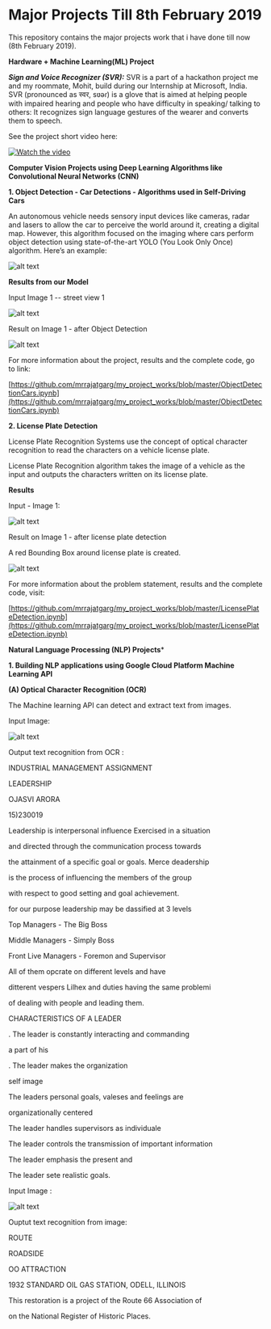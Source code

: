 # Major Projects Till 8th February 2019

This repository contains the major projects work that i have done till now (8th February 2019).

**Hardware + Machine Learning(ML) Project**

***Sign and Voice Recognizer (SVR):*** SVR is a part of a hackathon project me and my roommate, Mohit, build during our Internship at Microsoft, India. SVR (pronounced as स्वर, sʋəɾ) is a glove that is aimed at helping people with impaired hearing and people who have difficulty in speaking/ talking to others: It recognizes sign language gestures of the wearer and converts them to speech.

See the project short video here:

[![Watch the video](https://i.ibb.co/NyYQvq4/svr-video.jpg)](https://youtu.be/9bAif774MSQ)

**Computer Vision Projects using Deep Learning Algorithms like Convolutional Neural Networks (CNN)**

**1. Object Detection - Car Detections - Algorithms used in Self-Driving Cars**

An autonomous vehicle needs sensory input devices like cameras, radar and lasers to allow the car to perceive the world around it, creating a digital map. However, this algorithm focused on the imaging where cars perform object detection using state-of-the-art YOLO (You Look Only Once) algorithm. Here’s an example:

![alt text](https://camo.githubusercontent.com/783d685028b244f8d0a53f7874ee88f24dbbb798/68747470733a2f2f63646e2d696d616765732d312e6d656469756d2e636f6d2f6d61782f3830302f312a71317556632d4d552d74432d577746703279584a6f772e676966)

**Results from our Model**

Input Image 1 -- street view 1

![alt text](https://camo.githubusercontent.com/97650aa724bffbd75725f6d8c0dc82d5a69d6101/68747470733a2f2f692e6962622e636f2f365059324b31772f6361722d696d6167652d66726f6d2d7374726565742d322e6a7067253232253230616c743d2532326361722d696d6167652d66726f6d2d7374726565742d32)

Result on Image 1 - after Object Detection

![alt text](https://camo.githubusercontent.com/571e2241d3a00ce01ca9313950ab995282d77d20/68747470733a2f2f692e6962622e636f2f4e314e4e6766622f6361722d696d6167652d66726f6d2d7374726565742d322d6e65772e6a7067)

For more information about the project, results and the complete code, go to link:

[https://github.com/mrrajatgarg/my_project_works/blob/master/ObjectDetectionCars.ipynb](https://github.com/mrrajatgarg/my_project_works/blob/master/ObjectDetectionCars.ipynb)


**2. License Plate Detection**

License Plate Recognition Systems use the concept of optical character recognition to read the characters on a vehicle license plate.

License Plate Recognition algorithm takes the image of a vehicle as the input and outputs the characters written on its license plate.

**Results**

Input - Image 1:

![alt text](https://camo.githubusercontent.com/04d4be8baa6f636132a76a1f40cdcb02fbddd495/68747470733a2f2f692e6962622e636f2f78584e706d5a312f636172322e706e67)

Result on Image 1 - after license plate detection

A red Bounding Box around license plate is created.

![alt text](https://camo.githubusercontent.com/78a3b55000534fe033c4e312423dd7dadbfbd7c2/68747470733a2f2f692e6962622e636f2f7450356a3239592f6c6963656e73652d706c6174652d646574656374696f6e2d6e65772e6a7067)

For more information about the problem statement, results and the complete code, visit:

[https://github.com/mrrajatgarg/my_project_works/blob/master/LicensePlateDetection.ipynb](https://github.com/mrrajatgarg/my_project_works/blob/master/LicensePlateDetection.ipynb)


**Natural Language Processing (NLP) Projects***

**1. Building NLP applications using Google Cloud Platform Machine Learning API**

**(A) Optical Character Recognition (OCR)**

The Machine learning API can detect and extract text from images.

Input Image:

![alt text](https://camo.githubusercontent.com/41602270973a9d7640a8f093d4fa4da995cdeb88/68747470733a2f2f692e6962622e636f2f725a56705a324b2f6c65616465727368692e6a7067)

Output text recognition from OCR :

INDUSTRIAL MANAGEMENT ASSIGNMENT

LEADERSHIP

OJASVI ARORA

15)230019

Leadership is interpersonal influence Exercised in a situation

and directed through the communication process towards

the attainment of a specific goal or goals. Merce deadership

is the process of influencing the members of the group

with respect to good setting and goal achievement.

for our purpose leadership may be dassified at 3 levels

Top Managers - The Big Boss

Middle Managers - Simply Boss

Front Live Managers - Foremon and Supervisor

All of them opcrate on different levels and have

ditterent vespers Lilhex and duties having the same problemi

of dealing with people and leading them.

CHARACTERISTICS OF A LEADER

. The leader is constantly interacting and commanding

a part of his

. The leader makes the organization

self image

The leaders personal goals, valeses and feelings are

organizationally centered

The leader handles supervisors as individuale

The leader controls the transmission of important information

The leader emphasis the present and

The leader sete realistic goals.


Input Image :

![alt text](https://camo.githubusercontent.com/bb596ee20638d1435a8c4d7939096efd51f5e47f/68747470733a2f2f692e6962622e636f2f463432563331332f706f737465722e6a7067)

Ouptut text recognition from image:

ROUTE

ROADSIDE

OO ATTRACTION

1932 STANDARD OIL GAS STATION, ODELL, ILLINOIS

This restoration is a project of the Route 66 Association of

on the National Register of Historic Places.
